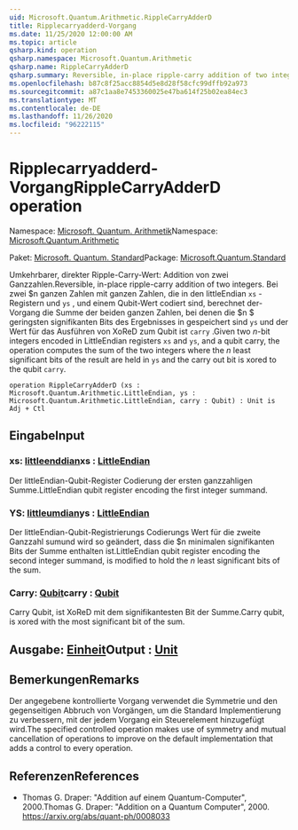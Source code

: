 ```yaml
---
uid: Microsoft.Quantum.Arithmetic.RippleCarryAdderD
title: Ripplecarryadderd-Vorgang
ms.date: 11/25/2020 12:00:00 AM
ms.topic: article
qsharp.kind: operation
qsharp.namespace: Microsoft.Quantum.Arithmetic
qsharp.name: RippleCarryAdderD
qsharp.summary: Reversible, in-place ripple-carry addition of two integers. Given two $n$-bit integers encoded in LittleEndian registers `xs` and `ys`, and a qubit carry, the operation computes the sum of the two integers where the $n$ least significant bits of the result are held in `ys` and the carry out bit is xored to the qubit `carry`.
ms.openlocfilehash: b87c8f25acc8854d5e8d28f58cfc99dffb92a973
ms.sourcegitcommit: a87c1aa8e7453360025e47ba614f25b02ea84ec3
ms.translationtype: MT
ms.contentlocale: de-DE
ms.lasthandoff: 11/26/2020
ms.locfileid: "96222115"
---
```

# <a name="ripplecarryadderd-operation"></a><span data-ttu-id="7efff-102">Ripplecarryadderd-Vorgang</span><span class="sxs-lookup"><span data-stu-id="7efff-102">RippleCarryAdderD operation</span></span>

<span data-ttu-id="7efff-103">Namespace: [Microsoft. Quantum. Arithmetik](xref:Microsoft.Quantum.Arithmetic)</span><span class="sxs-lookup"><span data-stu-id="7efff-103">Namespace: [Microsoft.Quantum.Arithmetic](xref:Microsoft.Quantum.Arithmetic)</span></span>

<span data-ttu-id="7efff-104">Paket: [Microsoft. Quantum. Standard](https://nuget.org/packages/Microsoft.Quantum.Standard)</span><span class="sxs-lookup"><span data-stu-id="7efff-104">Package: [Microsoft.Quantum.Standard](https://nuget.org/packages/Microsoft.Quantum.Standard)</span></span>


<span data-ttu-id="7efff-105">Umkehrbarer, direkter Ripple-Carry-Wert: Addition von zwei Ganzzahlen.</span><span class="sxs-lookup"><span data-stu-id="7efff-105">Reversible, in-place ripple-carry addition of two integers.</span></span>
<span data-ttu-id="7efff-106">Bei zwei $n ganzen Zahlen mit ganzen Zahlen, die in den littleEndian `xs` -Registern und `ys` , und einem Qubit-Wert codiert sind, berechnet der-Vorgang die Summe der beiden ganzen Zahlen, bei denen die $n $ geringsten signifikanten Bits des Ergebnisses in gespeichert sind `ys` und der Wert für das Ausführen von XoReD zum Qubit ist `carry` .</span><span class="sxs-lookup"><span data-stu-id="7efff-106">Given two $n$-bit integers encoded in LittleEndian registers `xs` and `ys`, and a qubit carry, the operation computes the sum of the two integers where the $n$ least significant bits of the result are held in `ys` and the carry out bit is xored to the qubit `carry`.</span></span>

```qsharp
operation RippleCarryAdderD (xs : Microsoft.Quantum.Arithmetic.LittleEndian, ys : Microsoft.Quantum.Arithmetic.LittleEndian, carry : Qubit) : Unit is Adj + Ctl
```


## <a name="input"></a><span data-ttu-id="7efff-107">Eingabe</span><span class="sxs-lookup"><span data-stu-id="7efff-107">Input</span></span>

### <a name="xs--littleendian"></a><span data-ttu-id="7efff-108">xs: [littleenddian](xref:Microsoft.Quantum.Arithmetic.LittleEndian)</span><span class="sxs-lookup"><span data-stu-id="7efff-108">xs : [LittleEndian](xref:Microsoft.Quantum.Arithmetic.LittleEndian)</span></span>

<span data-ttu-id="7efff-109">Der littleEndian-Qubit-Register Codierung der ersten ganzzahligen Summe.</span><span class="sxs-lookup"><span data-stu-id="7efff-109">LittleEndian qubit register encoding the first integer summand.</span></span>


### <a name="ys--littleendian"></a><span data-ttu-id="7efff-110">YS: [littleumdian](xref:Microsoft.Quantum.Arithmetic.LittleEndian)</span><span class="sxs-lookup"><span data-stu-id="7efff-110">ys : [LittleEndian](xref:Microsoft.Quantum.Arithmetic.LittleEndian)</span></span>

<span data-ttu-id="7efff-111">Der littleEndian-Qubit-Registrierungs Codierungs Wert für die zweite Ganzzahl sumund wird so geändert, dass die $n minimalen signifikanten Bits der Summe enthalten ist.</span><span class="sxs-lookup"><span data-stu-id="7efff-111">LittleEndian qubit register encoding the second integer summand, is modified to hold the $n$ least significant bits of the sum.</span></span>


### <a name="carry--qubit"></a><span data-ttu-id="7efff-112">Carry: [Qubit](xref:microsoft.quantum.lang-ref.qubit)</span><span class="sxs-lookup"><span data-stu-id="7efff-112">carry : [Qubit](xref:microsoft.quantum.lang-ref.qubit)</span></span>

<span data-ttu-id="7efff-113">Carry Qubit, ist XoReD mit dem signifikantesten Bit der Summe.</span><span class="sxs-lookup"><span data-stu-id="7efff-113">Carry qubit, is xored with the most significant bit of the sum.</span></span>



## <a name="output--unit"></a><span data-ttu-id="7efff-114">Ausgabe: [Einheit](xref:microsoft.quantum.lang-ref.unit)</span><span class="sxs-lookup"><span data-stu-id="7efff-114">Output : [Unit](xref:microsoft.quantum.lang-ref.unit)</span></span>



## <a name="remarks"></a><span data-ttu-id="7efff-115">Bemerkungen</span><span class="sxs-lookup"><span data-stu-id="7efff-115">Remarks</span></span>

<span data-ttu-id="7efff-116">Der angegebene kontrollierte Vorgang verwendet die Symmetrie und den gegenseitigen Abbruch von Vorgängen, um die Standard Implementierung zu verbessern, mit der jedem Vorgang ein Steuerelement hinzugefügt wird.</span><span class="sxs-lookup"><span data-stu-id="7efff-116">The specified controlled operation makes use of symmetry and mutual cancellation of operations to improve on the default implementation that adds a control to every operation.</span></span>

## <a name="references"></a><span data-ttu-id="7efff-117">Referenzen</span><span class="sxs-lookup"><span data-stu-id="7efff-117">References</span></span>

- <span data-ttu-id="7efff-118">Thomas G. Draper: "Addition auf einem Quantum-Computer", 2000.</span><span class="sxs-lookup"><span data-stu-id="7efff-118">Thomas G. Draper: "Addition on a Quantum Computer", 2000.</span></span>
  https://arxiv.org/abs/quant-ph/0008033